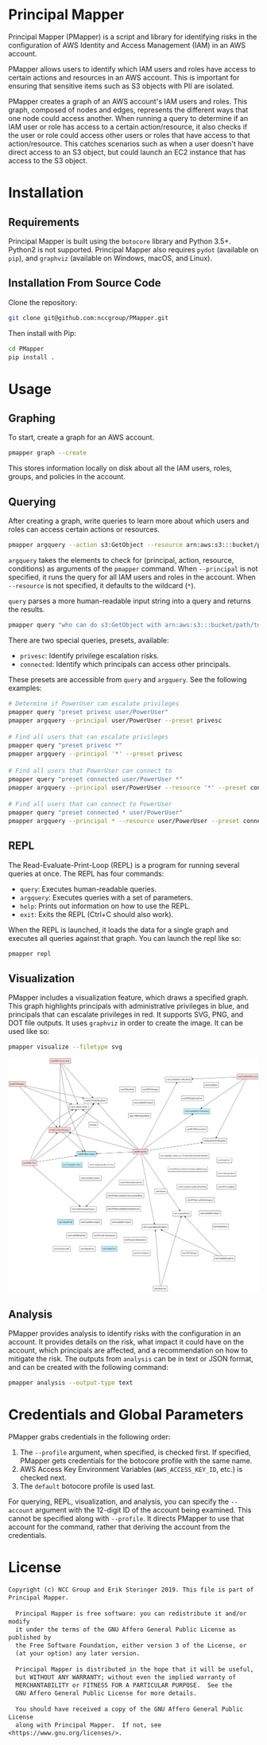 # Principal Mapper

Principal Mapper (PMapper) is a script and library for identifying risks in the configuration of AWS Identity and 
Access Management (IAM) in an AWS account.

PMapper allows users to identify which IAM users and roles have access to certain actions and resources in an AWS 
account. This is important for ensuring that sensitive items such as S3 objects with PII are isolated.

PMapper creates a graph of an AWS account's IAM users and roles. This graph, composed of nodes and edges, represents 
the different ways that one node could access another. When running a query to determine if an IAM user or role has 
access to a certain action/resource, it also checks if the user or role could access other users or roles that have 
access to that action/resource. This catches scenarios such as when a user doesn't have direct access to an S3 object, 
but could launch an EC2 instance that has access to the S3 object.

# Installation

## Requirements

Principal Mapper is built using the `botocore` library and Python 3.5+. Python2  is not supported. Principal Mapper 
also requires `pydot` (available on `pip`), and `graphviz` (available on Windows, macOS, and Linux).

## Installation From Source Code

Clone the repository:

~~~bash
git clone git@github.com:nccgroup/PMapper.git
~~~

Then install with Pip:

~~~bash
cd PMapper
pip install .
~~~

# Usage

## Graphing

To start, create a graph for an AWS account.

~~~bash
pmapper graph --create
~~~

This stores information locally on disk about all the IAM users, roles, groups, and policies in the account.


## Querying

After creating a graph, write queries to learn more about which users and roles can access certain actions or resources.

~~~bash
pmapper argquery --action s3:GetObject --resource arn:aws:s3:::bucket/path/to/object 
~~~

`argquery` takes the elements to check for (principal, action, resource, conditions) as arguments of the `pmapper` 
command. When `--principal` is not specified, it runs the query for all IAM  users and roles in the account. When 
`--resource` is not specified, it defaults to the wildcard (`*`).

`query` parses a more human-readable input string into a query and returns the results.

~~~bash
pmapper query "who can do s3:GetObject with arn:aws:s3:::bucket/path/to/object"
~~~

There are two special queries, presets, available:

* `privesc`: Identify privilege escalation risks.
* `connected`: Identify which principals can access other principals.

These presets are accessible from `query` and `argquery`. See the following examples:

~~~bash
# Determine if PowerUser can escalate privileges
pmapper query "preset privesc user/PowerUser"
pmapper argquery --principal user/PowerUser --preset privesc

# Find all users that can escalate privileges
pmapper query "preset privesc *"
pmapper argquery --principal '*' --preset privesc

# Find all users that PowerUser can connect to
pmapper query "preset connected user/PowerUser *"
pmapper argquery --principal user/PowerUser --resource '*' --preset connected

# Find all users that can connect to PowerUser
pmapper query "preset connected * user/PowerUser"
pmapper argquery --principal * --resource user/PowerUser --preset connected
~~~

## REPL

The Read-Evaluate-Print-Loop (REPL) is a program for running several queries at once. The REPL has four commands:

* `query`: Executes human-readable queries.
* `argquery`: Executes queries with a set of parameters.
* `help`: Prints out information on how to use the REPL.
* `exit`: Exits the REPL (Ctrl+C should also work).

When the REPL is launched, it loads the data for a single graph and executes all queries against that graph. You can 
launch the repl like so:

~~~bash
pmapper repl
~~~

## Visualization

PMapper includes a visualization feature, which draws a specified graph. This graph highlights principals with 
administrative privileges in blue, and principals that can escalate privileges in red. It supports SVG, PNG, and DOT 
file outputs. It uses `graphviz` in order to create the image. It can be used like so:

~~~bash
pmapper visualize --filetype svg
~~~

![](example-viz.png)

## Analysis

PMapper provides analysis to identify risks with the configuration in an account. It provides details on the risk, what 
impact it could have on the account, which principals are affected, and a recommendation on how to mitigate the risk. 
The outputs from `analysis` can be in text or JSON format, and can be created with the following command:

~~~bash
pmapper analysis --output-type text
~~~

# Credentials and Global Parameters

PMapper grabs credentials in the following order:

1. The `--profile` argument, when specified, is checked first. If specified, PMapper gets credentials for the 
botocore profile with the same name. 
2. AWS Access Key Environment Variables (`AWS_ACCESS_KEY_ID`, etc.) is checked next.
3. The `default` botocore profile is used last.

For querying, REPL, visualization, and analysis, you can specify the `--account` argument with the 12-digit ID of the 
account being examined. This cannot be specified along with `--profile`. It directs PMapper to use that account 
for the command, rather that deriving the account from the credentials.

# License

    Copyright (c) NCC Group and Erik Steringer 2019. This file is part of Principal Mapper.

      Principal Mapper is free software: you can redistribute it and/or modify
      it under the terms of the GNU Affero General Public License as published by
      the Free Software Foundation, either version 3 of the License, or
      (at your option) any later version.

      Principal Mapper is distributed in the hope that it will be useful,
      but WITHOUT ANY WARRANTY; without even the implied warranty of
      MERCHANTABILITY or FITNESS FOR A PARTICULAR PURPOSE.  See the
      GNU Affero General Public License for more details.

      You should have received a copy of the GNU Affero General Public License
      along with Principal Mapper.  If not, see <https://www.gnu.org/licenses/>.